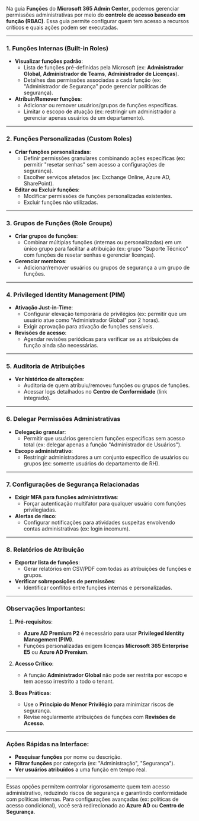 Na guia **Funções** do **Microsoft 365 Admin Center**, podemos gerenciar permissões administrativas por meio do **controle de acesso baseado em função (RBAC)**. Essa guia permite configurar quem tem acesso a recursos críticos e quais ações podem ser executadas.

---

### **1. Funções Internas (Built-in Roles)**  
- **Visualizar funções padrão**:  
  - Lista de funções pré-definidas pela Microsoft (ex: **Administrador Global**, **Administrador de Teams**, **Administrador de Licenças**).  
  - Detalhes das permissões associadas a cada função (ex: "Administrador de Segurança" pode gerenciar políticas de segurança).  
- **Atribuir/Remover funções**:  
  - Adicionar ou remover usuários/grupos de funções específicas.  
  - Limitar o escopo de atuação (ex: restringir um administrador a gerenciar apenas usuários de um departamento).  

---

### **2. Funções Personalizadas (Custom Roles)**  
- **Criar funções personalizadas**:  
  - Definir permissões granulares combinando ações específicas (ex: permitir "resetar senhas" sem acesso a configurações de segurança).  
  - Escolher serviços afetados (ex: Exchange Online, Azure AD, SharePoint).  
- **Editar ou Excluir funções**:  
  - Modificar permissões de funções personalizadas existentes.  
  - Excluir funções não utilizadas.  

---

### **3. Grupos de Funções (Role Groups)**  
- **Criar grupos de funções**:  
  - Combinar múltiplas funções (internas ou personalizadas) em um único grupo para facilitar a atribuição (ex: grupo "Suporte Técnico" com funções de resetar senhas e gerenciar licenças).  
- **Gerenciar membros**:  
  - Adicionar/remover usuários ou grupos de segurança a um grupo de funções.  

---

### **4. Privileged Identity Management (PIM)**  
- **Ativação Just-in-Time**:  
  - Configurar elevação temporária de privilégios (ex: permitir que um usuário atue como "Administrador Global" por 2 horas).  
  - Exigir aprovação para ativação de funções sensíveis.  
- **Revisões de acesso**:  
  - Agendar revisões periódicas para verificar se as atribuições de função ainda são necessárias.  

---

### **5. Auditoria de Atribuições**  
- **Ver histórico de alterações**:  
  - Auditoria de quem atribuiu/removeu funções ou grupos de funções.  
  - Acessar logs detalhados no **Centro de Conformidade** (link integrado).  

---

### **6. Delegar Permissões Administrativas**  
- **Delegação granular**:  
  - Permitir que usuários gerenciem funções específicas sem acesso total (ex: delegar apenas a função "Administrador de Usuários").  
- **Escopo administrativo**:  
  - Restringir administradores a um conjunto específico de usuários ou grupos (ex: somente usuários do departamento de RH).  

---

### **7. Configurações de Segurança Relacionadas**  
- **Exigir MFA para funções administrativas**:  
  - Forçar autenticação multifator para qualquer usuário com funções privilegiadas.  
- **Alertas de risco**:  
  - Configurar notificações para atividades suspeitas envolvendo contas administrativas (ex: login incomum).  

---

### **8. Relatórios de Atribuição**  
- **Exportar lista de funções**:  
  - Gerar relatórios em CSV/PDF com todas as atribuições de funções e grupos.  
- **Verificar sobreposições de permissões**:  
  - Identificar conflitos entre funções internas e personalizadas.  

---

### **Observações Importantes:**  
1. **Pré-requisitos**:  
   - **Azure AD Premium P2** é necessário para usar **Privileged Identity Management (PIM)**.  
   - Funções personalizadas exigem licenças **Microsoft 365 Enterprise E5** ou **Azure AD Premium**.  

2. **Acesso Crítico**:  
   - A função **Administrador Global** não pode ser restrita por escopo e tem acesso irrestrito a todo o tenant.  

3. **Boas Práticas**:  
   - Use o **Princípio do Menor Privilégio** para minimizar riscos de segurança.  
   - Revise regularmente atribuições de funções com **Revisões de Acesso**.  

---

### **Ações Rápidas na Interface:**  
- **Pesquisar funções** por nome ou descrição.  
- **Filtrar funções** por categoria (ex: "Administração", "Segurança").  
- **Ver usuários atribuídos** a uma função em tempo real.  

---

Essas opções permitem controlar rigorosamente quem tem acesso administrativo, reduzindo riscos de segurança e garantindo conformidade com políticas internas. Para configurações avançadas (ex: políticas de acesso condicional), você será redirecionado ao **Azure AD** ou **Centro de Segurança**.